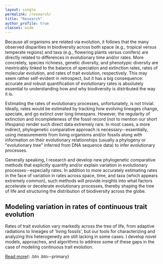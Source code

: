 ```yaml
---
layout: single
permalink: /research/
title: "Research"
author_profile: true
classes: wide
---
```


Because all organisms are related via evolution, it follows that the many observed disparities in biodiversity across both space (e.g., tropical versus temperate regions) and taxa (e.g., flowering plants versus conifers) are directly related to differences in evolutionary time and/or rates. More concretely, species richness, genetic diversity, and phenotypic diversity are inextricably linked to the balance of speciation and extinction rates, rates of molecular evolution, and rates of trait evolution, respectively. This may seem rather self-evident in retrospect, but it has a big consequence: accurate and robust quantification of evolutionary rates is absolutely essential to understanding how and why biodiversity is distributed the way it is.

Estimating the rates of evolutionary processes, unfortunately, is not trivial. Ideally, rates would be estimated by tracking how evolving lineages change, speciate, and go extinct over long timespans. However, the regularity of extinction and incompleteness of the fossil record (not to mention our short lifespans) render such direct data extremely rare. In most cases, a more indirect, phylogenetic comparative approach is necessary--essentially, using measurements from living organisms and/or fossils along with information on their evolutionary relationships (usually a phylogeny or "evolutionary tree" inferred from DNA sequence data) to infer evolutionary processes.

Generally speaking, I research and develop new phylogenetic comparative methods that explicitly quantify and/or explain variation in evolutionary processes--especially rates. In addition to more accurately estimating rates in the face of variation in rates across space, time, and taxa (which appears extremely common), such methods will provide insights into what factors accelerate or decelerate evolutionary processes, thereby shaping the tree of life and structuring the distribution of biodiversity across the globe.


## Modeling variation in rates of continuous trait evolution

Rates of trait evolution vary markedly across the tree of life, from adaptive radiations to lineages of 'living fossils', but our tools for characterizing and analyzing this heterogeneity are still lacking in some cases. I develop novel models, approaches, and algorithms to address some of these gaps in the case of modeling continuous trait evolution.

[Read more](/cont_rate_het/){: .btn .btn--primary}